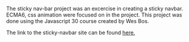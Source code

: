 The sticky nav-bar project was an excercise in creating a sticky navbar. ECMA6, css animation were focused on in the project. This project was done using the Javascript 30 course created by Wes Bos.

The link to the sticky-navbar site can be found <a href="">here.</a>
